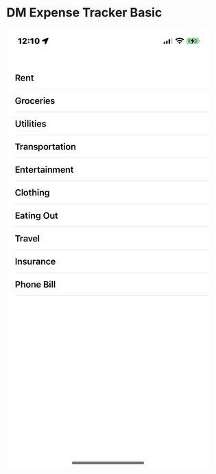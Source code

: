 # DM Expense Tracker Basic

![DMTableView](
https://github.com/GravviSoft/DM-Table-View-Intro/blob/main/DMTableViewPhoto.jpeg)